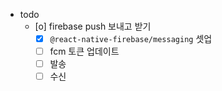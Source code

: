 - todo
  - [o] firebase push 보내고 받기
    - [X] `@react-native-firebase/messaging` 셋업
    - [ ] fcm 토큰 업데이트
    - [ ] 발송
    - [ ] 수신
